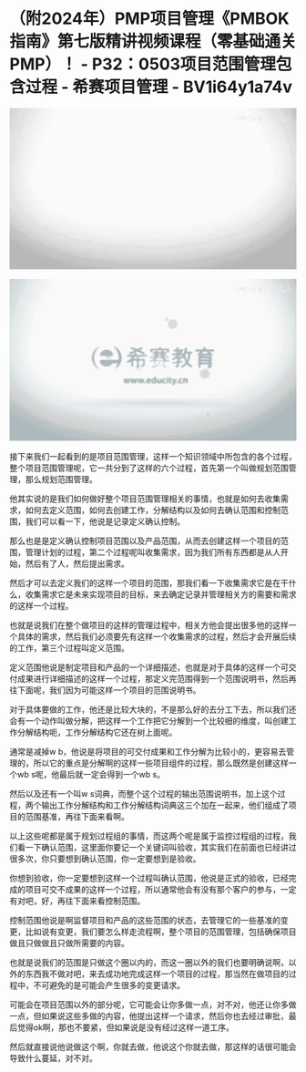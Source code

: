 # （附2024年）PMP项目管理《PMBOK指南》第七版精讲视频课程（零基础通关PMP）！ - P32：0503项目范围管理包含过程 - 希赛项目管理 - BV1i64y1a74v

![](img/77c5dfade5a98d0331d80acbdc4ec9a2_0.png)

![](img/77c5dfade5a98d0331d80acbdc4ec9a2_1.png)

接下来我们一起看到的是项目范围管理，这样一个知识领域中所包含的各个过程，整个项目范围管理呢，它一共分到了这样的六个过程，首先第一个叫做规划范围管理，那么规划范围管理。

他其实说的是我们如何做好整个项目范围管理相关的事情，也就是如何去收集需求，如何去定义范围，如何去创建工作，分解结构以及如何去确认范围和控制范围，我们可以看一下，他说是记录定义确认控制。

那么也是是定义确认控制项目范围以及产品范围，从而去创建这样一个项目的范围，管理计划的过程，第二个过程呢叫收集需求，因为我们所有东西都是从人开始，然后有了人，然后提出需求。

然后才可以去定义我们的这样一个项目的范围，那我们看一下收集需求它是在干什么，收集需求它是未来实现项目的目标，来去确定记录并管理相关方的需要和需求的这样一个过程。

也就是说我们在整个做项目的这样的管理过程中，相关方他会提出很多他的这样一个具体的需求，然后我们必须要先有这样一个收集需求的过程，然后才会开展后续的工作，第三个过程叫定义范围。

定义范围他说是制定项目和产品的一个详细描述，也就是对于具体的这样一个可交付成果进行详细描述的这样一个过程，那定义完范围得到一个范围说明书，然后再往下面呢，我们因为可能这样一个项目的范围说明书。

对于具体要做的工作，他还是比较大块的，不是那么好的去分工下去，所以我们还会有一个动作叫做分解，把这样一个工作把它分解到一个比较细的维度，叫创建工作分解结构呃，工作分解结构它还在树上面呢。

通常是减掉w b，他说是将项目的可交付成果和工作分解为比较小的，更容易去管理的，所以它的重点是分解啊的这样一些项目组件的过程，那么既然是创建这样一个wb s呢，他最后就一定会得到一个wb s。

然后以及还有一个叫w s词典，而整个这个过程的输出范围说明书，加上这个过程，两个输出工作分解结构和工作分解结构词典这三个加在一起来，他们组成了项目的范围基准，再往下面来看啊。

以上这些呢都是属于规划过程组的事情，而这两个呢是属于监控过程组的过程，我们看一下确认范围，这里面你要记一个关键词叫验收，其实我们在前面也已经讲过很多次，你只要想到确认范围，你一定要想到是验收。

你想到验收，你一定要想到这样一个过程叫确认范围，他说是正式的验收，已经完成的项目可交不成果的这样一个过程，所以通常他会有没有那个客户的参与，一定有对吧，好，再往下面来看控制范围。

控制范围他说是啊监督项目和产品的这些范围的状态，去管理它的一些基准的变更，比如说有变更，我们要怎么样走流程啊，整个项目的范围管理，包括确保项目做且只做做且只做所需要的内容。

也就是说我们的范围是只做这个圈以内的，而这一圈以外的我们也要明确说啊，以外的东西我不做对吧，来去成功地完成这样一个项目的过程，那当然在做项目的过程中，不可避免的是可能会产生很多的变更请求。

可能会在项目范围以外的部分呢，它可能会让你多做一点，对不对，他还让你多做一点，但如果说这些多做的内容，他提出这样一个请求，然后你也去经过审批，最后觉得ok啊，那也不要紧，但如果说是没有经过这样一道工序。

然后就直接说他说做这个啊，你就去做，他说这个你就去做，那这样的话很可能会导致什么蔓延，对不对。